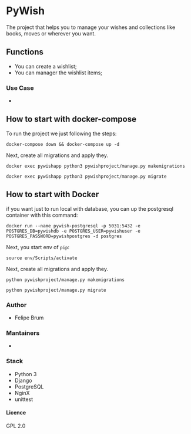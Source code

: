 
# PyWish

The project that helps you to manage your wishes and collections like books, moves or wherever you want.

## Functions

* You can create a wishlist;
* You can manager the wishlist items;

### Use Case

* 

## How to start with docker-compose

To run the project we just following the steps:

```
docker-compose down && docker-compose up -d
```

Next, create all migrations and apply they.

```
docker exec pywishapp python3 pywishproject/manage.py makemigrations

docker exec pywishapp python3 pywishproject/manage.py migrate
```

## How to start with Docker

if you want just to run local with database, you can up the postgresql container with this command:

```
docker run --name pywish-postgresql -p 5031:5432 -e POSTGRES_DB=pywishdb -e POSTGRES_USER=pywishuser -e POSTGRES_PASSWORD=pywishpostgres -d postgres
```

Next, you start env of `pip`:

```
source env/Scripts/activate
```

Next, create all migrations and apply they.

```
python pywishproject/manage.py makemigrations

python pywishproject/manage.py migrate
```

### Author

* Felipe Brum

### Mantainers

* 

### Stack

* Python 3
* Django
* PostgreSQL
* NginX
* unittest

#### Licence

GPL 2.0
